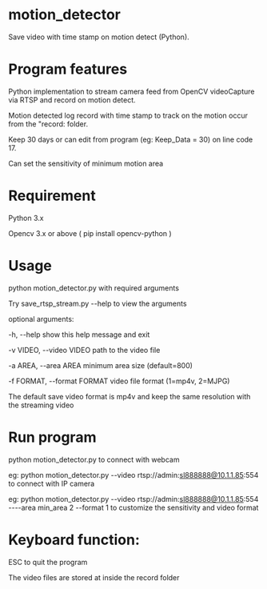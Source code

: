 # motion_detector
Save video with time stamp on motion detect (Python).

# Program features
Python implementation to stream camera feed from OpenCV videoCapture via RTSP and record on motion detect.

Motion detected log record with time stamp to track on the motion occur from the "record: folder.

Keep 30 days or can edit from program (eg: Keep_Data = 30) on line code 17.

Can set the sensitivity of minimum motion area

# Requirement
Python 3.x

Opencv 3.x or above ( pip install opencv-python )

# Usage

python motion_detector.py with required arguments

Try save_rtsp_stream.py --help to view the arguments


optional arguments:

  -h, --help            show this help message and exit
  
  -v VIDEO, --video VIDEO
                        path to the video file
                        
  -a AREA, --area AREA  minimum area size (default=800)
  
  -f FORMAT, --format FORMAT
                        video file format (1=mp4v, 2=MJPG)


The default save video format is mp4v and keep the same resolution with the streaming video

# Run program

python motion_detector.py to connect with webcam

eg: python motion_detector.py --video rtsp://admin:sl888888@10.1.1.85:554 to connect with IP camera

eg: python motion_detector.py --video rtsp://admin:sl888888@10.1.1.85:554 ----area min_area 2 --format 1 to customize the sensitivity and video format

# Keyboard function:

ESC to quit the program

The video files are stored at inside the record folder
